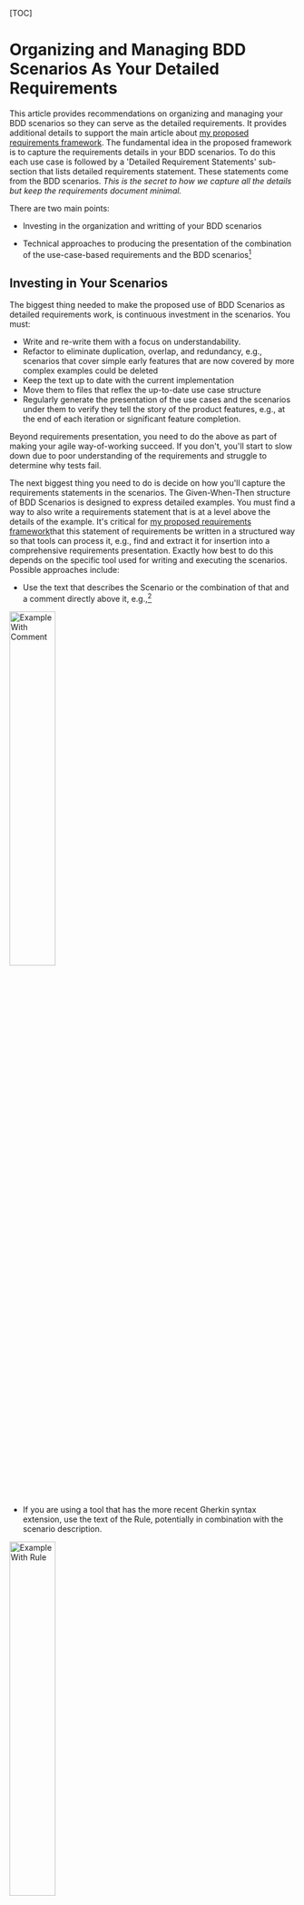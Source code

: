 [TOC]

# Organizing and Managing BDD Scenarios As Your Detailed Requirements 

This article provides recommendations on organizing and managing your BDD scenarios so they can serve as the detailed requirements. It provides additional details to support the main article about [my proposed requirements framework](./../why-use-cases-for-agile.md). The fundamental idea in the proposed framework is to capture the requirements details in your BDD scenarios. To do this each use case is followed by a 'Detailed Requirement Statements' sub-section that lists detailed requirements statement. These statements come from the BDD scenarios. *This is the secret to how we capture all the details but keep the requirements document minimal.* 

There are two main points:
- Investing in the organization and writting of your BDD scenarios
- Technical approaches to producing the presentation of the combination of the use-case-based requirements and the BDD scenarios[^requirements-presentation]

  [^requirements-presentation]: Depending on the technical approach selected the 'presentation' of the integrated requirements can take a variety of forms, e.g., a generated markdown, html, pdf, MS-Word document or some combination of these forms. I'll just say 'presentation' to avoid dealing with these details until the technical section.

## Investing in Your Scenarios

The biggest thing needed to make the proposed use of BDD Scenarios as detailed requirements work, is continuous investment in the scenarios.  You must:
- Write and re-write them with a focus on understandability.
- Refactor to eliminate duplication, overlap, and redundancy, e.g., scenarios that cover simple early features that are now covered by more complex examples could be deleted
- Keep the text up to date with the current implementation
- Move them to files that reflex the up-to-date use case structure
- Regularly generate the presentation of the use cases and the scenarios under them to verify they tell the story of the product features, e.g., at the end of each iteration or significant feature completion.

Beyond requirements presentation, you need to do the above as part of making your agile way-of-working succeed. If you don't, you'll start to slow down due to poor understanding of the requirements and struggle to determine why tests fail. 

The next biggest thing you need to do is decide on how you'll capture the requirements statements in the scenarios. The Given-When-Then structure of BDD Scenarios is designed to express detailed examples. You must find a way to also write a requirements statement that is at a level above the details of the example. It's critical for [my proposed requirements framework](../why-use-cases-for-agile.md)that this statement of requirements be written in a structured way so that tools can process it, e.g., find and extract it for insertion into a comprehensive requirements presentation. Exactly how best to do this depends on the specific tool used for writing and executing the scenarios. Possible approaches include:
- Use the text that describes the Scenario or the combination of that and a comment directly above it, e.g.,[^Gherkin-Rules-Examples] 
<img src="./images/scenario-with-comment.png" alt="Example With Comment" width="40%">

- If you are using a tool that has the more recent Gherkin syntax extension, use the text of the Rule, potentially in combination with the scenario description.
<img src="./images/scenario-with-rule.png" alt="Example With Rule" width="40%">
  
- Use the Feature description and the comments allowed after it. This has the most flexibility but I don't think it scales to real use because it requires too many separate feature files. 
<img src="./images/scenario-with-feature.png" alt="Example With Feature" width="40%">
 
- Use some special BDD syntax extension of the tool you are using. The ultimate form of this is defining your own syntax for the BDD Scenarios. See the [Using A Custom BDD Approach](#using-a-custom-bdd-approach)

Writing, editing, refactoring scenarios is the job of the entire team in an on-going cycle: 
- Customers/Users/Product-Managers working with Analysts create the initial examples ideally in collaboration with the representative people from the rest of the product team
- Developers and QA team members expand and refine the examples

You need to pick an approach to capturing the requirements details in the scenarios that the team buys into so this cycle is successful.  

[^Gherkin-Rules-Examples]: The examples are taken from the [^Gherkin-Rules]:(https://cucumber.io/blog/bdd/gherkin-rules/) blog.

## Technical Approaches

The tool used to define and execute your BDD Scenarios tends to dominate your approach to capture of the requirements details. The major options are:

- **Cucumber Family** - A an open source tool based primarily on the [Gherkin language](https://cucumber.io/docs/gherkin/reference/), e.g., [Cucumber](https://cucumber.io/), [Behave](https://behave.readthedocs.io/en/latest/), [SpecFlow](https://specflow.org/)
- **Commercial Cucumber Family** - A commercial tool that includes support for [Gherkin language](https://cucumber.io/docs/gherkin/reference/), e.g., [Katalon](https://katalon.com/), [SmartBear](https://smartbear.com/)
- **Custom BDD Approach** - A tool that works in the spirit of Gherkin BDD but uses a different way to express, manage, and execute the scenarios. This can be something that is tailored to working well with a specific a programming language,  e.g., R-[Spec](https://rspec.info/), [Concordian](https://concordion.org/index.html), [Describe](https://testthat.r-lib.org/reference/describe.html), or it can be a custom framework the team builds for the product. This last option is very powerful and will be discussed later.
- **ALM Product** - An Application Lifecycle Management (ALM) product that captures both the requirements and the BDD Scenarios, e.g., [Polarion](https://polarion.plm.automation.siemens.com/)[^Why-Polarion]

  [^Why-Polarion]: I'm only listing Polarion because it was used on my last project. I avoid these kinds of products so I don't have current knowledge of others. If they don't break the user-stories-are-not-requirements rule then they probably work similar to 

The following sub-sections discuss each of these options in the context of [my proposed requirements framework](../why-use-cases-for-agile.md). 

### Using the Cucumber Family 

The following shows a use case from a real product[^INTIENT-Clinical]. Don't focus on the details, instead just note how it follows the proposed standard use case structure of a base flow with alternatives as well as having steps that can include links to other use cases and data.

<img src="./images/example-login-use-case-annotated.png" alt="Example Use Case" width="40%">

[^INTIENT-Clinical]: The product is [INTIENT Clinical](https://www.accenture.com/us-en/services/life-sciences/intient-clinical-platform) 

The following shows and example of the BDD scenarios that act as detailed requirements statements. Don't focus on the details, instead note that:
- The last alternative from the above picture is duplicated to show that these scenarios would be placed directly in the document following the use case. 
- This is an automatically generated document. Details of how it was generated are covered later.
- There is a header for the base flow and each alternative flow. Each header is followed by the scenarios for that flow. This shows how the use case flows provide the requirements framework and capture the higher level requirements.

<img src="./images/login-use-case-scenarios.png" alt="Example Use Case" width="30%">

This is an example of using just the scenario description and it's Given-When-Then text as the detailed requirements. It works and is relatively easy to setup and manage but it tends to result in long lists of detailed requirements because there can be a lot of text in the Given-When-Thens. This problem is why it's desirable to put an overall requirements statement above the Given-When-Then and only show that overall statement in the requirements presentation.

The presentation is straightforward because the use cases are in a markdown text file and the scenarios are just well structured text files. The specifics of the approach to reporting on this example project were:
- Put a structured reference to the feature file containing the scenarios into the use case document, e.g., a regular markdown link that points to the feature file. 
- Organize the feature files by use case and alternative flows. We put structured comments into the feature files so that a single feature file could contain multiple / all scenarios for a use case's flows.
- Pre-process the markdown file, e.g., we wrote a small python script that understands the folder, file and comment structure. Links to feature files always follow a "### Requirements Details" heading. The file pointing to each such feature file link is pre-processed by the python script to make it ready for reporting. 
- Production of the presentation involves using something like [pandoc](https://pandoc.org/) to convert the combination of markdown and feature files into HTML, pdf, etc.


I don't recommend doing a lot of work to organize the list of these requirements statements. I haven't even tried to break them out by alternative flows. Instead I have just one list per use case. This is an example of an effort vs. benefit vs. risk trade-off. The BDD scenarios should be evolving even more than the use cases and trying to keep them highly organized has proven unsustainable. Instead, the place to invest is the requirements statements in the BDD scenario. It's worth a lot of investment to make them readable and to fit into the context of the use case they are under.
Under each u

### Using A Commercial Cucumber Family Approach

Because of my desire to have everything in git as text files and have complete control over the presentation of the requirements, I have actively avoided using commercial products supporting Cucumber or other BDD approaches. I expect they do something similar to what the framework does but in a more elaborate and proprietary way. If the tool selected by your team is open enough you can potentially get to results similar to [my proposed requirements framework](../why-use-cases-for-agile.md).

### Using A Custom BDD Approach

I struggle with the restrictions of Gherkin syntax and standard BDD reports. Gherkin is a Domain Specific Language (DSL) for expressing and executing BDD Acceptance test scenarios. On my most recent project we created a custom DSL for our BDD scenarios. In the first example below the key point for the requirements framework is that the DSL has a *requirements statement* separate from the definition of the scenario.   

<img src="./images/dsl-gwt-example.png" alt="gwt" width="80%">

In the second example there is both a requirements statement and a description. The statements and descriptions from these scenarios are what is included under the use cases. This enables a much better presentation of the comprehensive requirements. 

<img src="./images/dsl-timeline-example.png" alt="timeline" width="80%">

### Teams Need Freedom to Pick or Build Their Tools 

Using an existing BDD tool is the easy path to using [my proposed requirements framework](../why-use-cases-for-agile.md). I see mandates to use the same process and tools as the norm in most enterprises and I think this is a mistake. I strongly believe that every project is different enough that the team should be allowed to select and create, as needed, the tools to support their agile way-of-working with the proposed requirements framework. Whether this simply means implementing some scripts to generate the combined use case and BDD scenario presentations or building a building a full DSL for expressing, executing, and generating the presentations of their scenarios. The full scope of doing this is beyond what can be covered in this article. To emphasize the point that the team needs to select and build their own tools, I end by saying that the power that comes from enabling the users to directly and optimally express their scenarios via a DSL is unlike anything I've seen using the existing Cucumber-family tools.

## Requirements to Test Traceability

 To see coverage of features, traceability from requirements to tests is desirable in every product. It's mandated in many regulated environments such as the Life Science domain. It's frequently a painful process where things like a traceability matrix is created that maps requirements numbers to test IDs. Don't fall into the trap of using the stories in the work management system to build the traceability because [user stories are not requirements](stories-are-not-requirements.md) so the traceability will be technically correct but a conceptual mess. Traceability comes for free in the proposed framework because the tests are part of the requirements. If needed to align with existing SDLC or SOP demands, a simple program, similar to the one that creates the combined presentation of the use cases and the scenarios, can publish the traceability as a matrix in a spreadsheet.
 
  
  